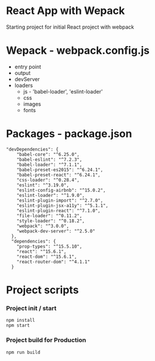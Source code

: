   # React App with Wepack

Starting project for initial React project with webpack



# Wepack - webpack.config.js

* entry point
* output
* devServer
* loaders
    * js - 'babel-loader', 'eslint-loader'
    * css
    * images
    * fonts


# Packages - package.json

```
"devDependencies": {
    "babel-core": "^6.25.0",
    "babel-eslint": "^7.2.3",
    "babel-loader": "^7.1.1",
    "babel-preset-es2015": "^6.24.1",
    "babel-preset-react": "^6.24.1",
    "css-loader": "^0.28.4",
    "eslint": "^3.19.0",
    "eslint-config-airbnb": "^15.0.2",
    "eslint-loader": "^1.9.0",
    "eslint-plugin-import": "^2.7.0",
    "eslint-plugin-jsx-a11y": "^5.1.1",
    "eslint-plugin-react": "^7.1.0",
    "file-loader": "^0.11.2",
    "style-loader": "^0.18.2",
    "webpack": "^3.0.0",
    "webpack-dev-server": "^2.5.0"
  },
  "dependencies": {
    "prop-types": "^15.5.10",
    "react": "^15.6.1",
    "react-dom": "^15.6.1",
    "react-router-dom": "^4.1.1"
  }
```


# Project scripts

### Project init / start

```
npm install
npm start
```

### Project build for Production

```
npm run build
```

